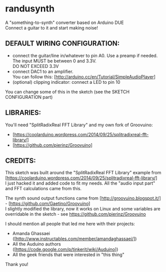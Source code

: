 # randusynth
A "something-to-synth" converter based on Arduino DUE  
Connect a guitar to it and start making noise!

## DEFAULT WIRING CONFIGURATION:
 - connect the guitar/line in/whatever to pin A0. Use a preamp if needed. The input MUST be between 0 and 3.3V.  
DO NOT EXCEED 3.3V
 - connect DAC1 to an amplifier.  
You can follow this: [http://arduino.cc/en/Tutorial/SimpleAudioPlayer]
 - (optional) clipping indicator: connect a LED to pin 10

You can change some of this in the sketch (see the SKETCH CONFIGURATION part)

## LIBRARIES:
You'll need "SplitRadixReal FFT Library" and my own fork of Groovuino:
 - [https://coolarduino.wordpress.com/2014/09/25/splitradixreal-fft-library/]
 - [https://github.com/pierinz/Groovuino]

## CREDITS:
This sketch was built around the "SplitRadixReal FFT Library" example from
[https://coolarduino.wordpress.com/2014/09/25/splitradixreal-fft-library/]  
I just hacked it and added code to fit my needs.
All the "audio input part" and FFT calculations came from this.

The synth sound output functions came from [http://groovuino.blogspot.it/] - [https://github.com/Gaetino/Groovuino]  
I slightly modified the library, now it works on Linux and some variables
are overridable in the sketch - see https://github.com/pierinz/Groovuino

I should mention all people that led me here with their projects:
 - Amanda Ghassaei ([http://www.instructables.com/member/amandaghassaei/])
 - All the Auduino authors ([https://code.google.com/p/tinkerit/wiki/Auduino])
 - All the geek friends that were interested in "this thing"

Thank you!
